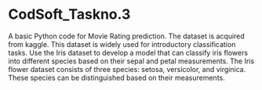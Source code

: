 # CodSoft_Taskno.3
A basic Python code for Movie Rating prediction. 
The dataset is acquired from kaggle.
This dataset is widely used for introductory classification tasks.
Use the Iris dataset to develop a model that can classify iris flowers into different species based on their sepal and petal measurements. 
The Iris flower dataset consists of three species: setosa, versicolor, and virginica. These species can be distinguished based on their measurements.
